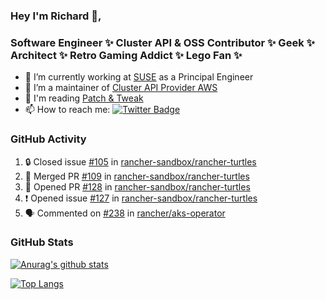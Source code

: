### Hey I'm Richard 👋, 

<h3 align="left">Software Engineer ✨ Cluster API & OSS Contributor ✨ Geek ✨ Architect ✨ Retro Gaming Addict ✨ Lego Fan ✨</h3>

- 🔭 I’m currently working at [SUSE](https://www.suse.com/) as a Principal Engineer
- 👯 I’m a maintainer of [Cluster API Provider AWS](https://github.com/kubernetes-sigs/cluster-api-provider-aws)
- 💬 I'm reading [Patch & Tweak](https://bjooks.com/products/patch-tweak-exploring-modular-synthesis)
- 📫 How to reach me: [![Twitter Badge](https://img.shields.io/badge/-@fruit_case-00acee?style=flat&logo=Twitter&logoColor=white)](https://twitter.com/intent/follow?screen_name=fruit_case "Follow on Twitter")

### GitHub Activity 

<!--START_SECTION:activity-->
1. 🔒 Closed issue [#105](https://github.com/rancher-sandbox/rancher-turtles/issues/105) in [rancher-sandbox/rancher-turtles](https://github.com/rancher-sandbox/rancher-turtles)
2. 🎉 Merged PR [#109](https://github.com/rancher-sandbox/rancher-turtles/pull/109) in [rancher-sandbox/rancher-turtles](https://github.com/rancher-sandbox/rancher-turtles)
3. 💪 Opened PR [#128](https://github.com/rancher-sandbox/rancher-turtles/pull/128) in [rancher-sandbox/rancher-turtles](https://github.com/rancher-sandbox/rancher-turtles)
4. ❗ Opened issue [#127](https://github.com/rancher-sandbox/rancher-turtles/issues/127) in [rancher-sandbox/rancher-turtles](https://github.com/rancher-sandbox/rancher-turtles)
5. 🗣 Commented on [#238](https://github.com/rancher/aks-operator/issues/238#issuecomment-1721434289) in [rancher/aks-operator](https://github.com/rancher/aks-operator)
<!--END_SECTION:activity-->

### GitHub Stats

[![Anurag's github stats](https://github-readme-stats.vercel.app/api?username=richardcase&count_private=true&show_icons=true)](https://github.com/anuraghazra/github-readme-stats)

[![Top Langs](https://github-readme-stats.vercel.app/api/top-langs/?username=richardcase&hide=html&layout=compact)](https://github.com/anuraghazra/github-readme-stats)
